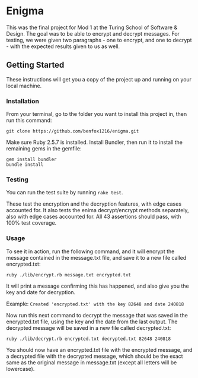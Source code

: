 # Enigma

This was the final project for Mod 1 at the Turing School of Software & Design. The goal was to be able to encrypt and decrypt messages. For testing, we were given two paragraphs - one to encrypt, and one to decrypt - with the expected results given to us as well.

## Getting Started

These instructions will get you a copy of the project up and running on your local machine.

### Installation
From your terminal, go to the folder you want to install this project in, then run this command:

```
git clone https://github.com/benfox1216/enigma.git
```

Make sure Ruby 2.5.7 is installed. Install Bundler, then run it to install the remaining gems in the gemfile:

```
gem install bundler
bundle install
```

### Testing

You can run the test suite by running `rake test`.

These test the encryption and the decryption features, with edge cases accounted for. It also tests the enima decrypt/encrypt methods separately, also with edge cases accounted for. All 43 assertions should pass, with 100% test coverage.

### Usage

To see it in action, run the following command, and it will encrypt the message contained in the message.txt file, and save it to a new file called encrypted.txt:

```
ruby ./lib/encrypt.rb message.txt encrypted.txt
```

It will print a message confirming this has happened, and also give you the key and date for decryption.

Example: `Created 'encrypted.txt' with the key 82648 and date 240818`

Now run this next command to decrypt the message that was saved in the encrypted.txt file, using the key and the date from the last output. The decrypted message will be saved in a new file called decrypted.txt:

```
ruby ./lib/decrypt.rb encrypted.txt decrypted.txt 82648 240818
```

You should now have an encrypted.txt file with the encrypted message, and a decrypted file with the decrypted message, which should be the exact same as the original message in message.txt (except all letters will be lowercase).
